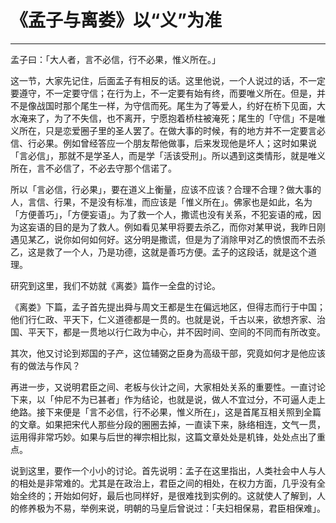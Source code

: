 # 《孟子与离娄》以“义”为准

------

孟子曰：「大人者，言不必信，行不必果，惟义所在。」

这一节，大家先记住，后面孟子有相反的话。这里他说，一个人说过的话，不一定要遵守，不一定要守信；在行为上，不一定要有始有终，而要唯义所在。但是，并不是像战国时那个尾生一样，为守信而死。尾生为了等爱人，约好在桥下见面，大水淹来了，为了不失信，也不离开，宁愿抱着桥柱被淹死；尾生的「守信」不是唯义所在，只是恋爱圈子里的圣人罢了。在做大事的时候，有的地方并不一定要言必信、行必果。例如曾经答应一个朋友帮他做事，后来发现他是坏人；这时如果说「言必信」，那就不是学圣人，而是学「活该受刑」。所以遇到这类情形，就是唯义所在，言不必信了，不必去守那个信诺了。

所以「言必信，行必果」，要在道义上衡量，应该不应该？合理不合理？做大事的人，言信、行果，不是没有标准，而应该是「惟义所在」。佛家也是如此，名为「方便善巧」，「方便妄语」。为了救一个人，撒谎也没有关系，不犯妄语的戒，因为这妄语的目的是为了救人。例如看见某甲将要去杀乙，而你对某甲说，我昨日刚遇见某乙，说你如何如何好。这分明是撒谎，但是为了消除甲对乙的愤恨而不去杀乙，这是救了一个人，乃是功德，这就是善巧方便。孟子的这段话，就是这个道理。

研究到这里，我们不妨就《离娄》篇作一全盘的讨论。

《离娄》下篇，孟子首先提出舜与周文王都是生在偏远地区，但得志而行于中国；他们行仁政、平天下，仁义道德都是一贯的。也就是说，千古以来，欲想齐家、治国、平天下，都是一贯地以行仁政为中心，并不因时间、空间的不同而有所改变。

其次，他又讨论到郑国的子产，这位辅弼之臣身为高级干部，究竟如何才是他应该有的做法与作风？

再进一步，又说明君臣之间、老板与伙计之间，大家相处关系的重要性。一直讨论下来，以「仲尼不为已甚者」作为结论，也就是说，做人不宜过分，不可逼人走上绝路。接下来便是「言不必信，行不必果，惟义所在」，这是首尾互相关照到全篇的文章。如果把宋代人那些分段的圈圈去掉，一直读下来，脉络相连，文气一贯，运用得非常巧妙。如果与后世的禅宗相比拟，这篇文章处处是机锋，处处点出了重点。

说到这里，要作一个小小的讨论。首先说明：孟子在这里指出，人类社会中人与人的相处是非常难的。尤其是在政治上，君臣之间的相处，在权力方面，几乎没有全始全终的；开始如何好，最后也同样好，是很难找到实例的。这就使人了解到，人的修养极为不易，举例来说，明朝的马皇后曾说过：「夫妇相保易，君臣相保难」。
